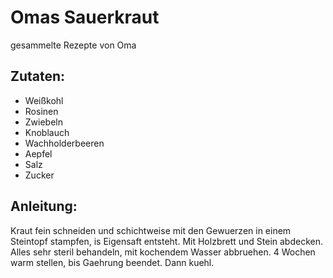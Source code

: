Omas Sauerkraut
===
gesammelte Rezepte von Oma

Zutaten:
---
-   Weißkohl
-   Rosinen
-   Zwiebeln
-   Knoblauch
-   Wachholderbeeren
-   Aepfel
-   Salz
-   Zucker

Anleitung:
---
 Kraut fein schneiden und schichtweise mit den Gewuerzen in einem Steintopf stampfen, is Eigensaft entsteht. Mit Holzbrett und Stein abdecken. Alles sehr steril behandeln, mit kochendem Wasser abbruehen. 4 Wochen warm stellen, bis Gaehrung beendet. Dann kuehl. 